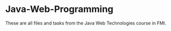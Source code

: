 
# Java-Web-Programming
These are all files and tasks from the Java Web Technologies course in FMI.



